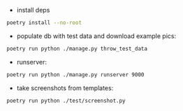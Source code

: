 - install deps
```bash
poetry install --no-root
```

- populate db with test data and download example pics:
```bash
poetry run python ./manage.py throw_test_data
```

- runserver:
```bash
poetry run python ./manage.py runserver 9000
```

- take screenshots from templates:
```bash
poetry run python ./test/screenshot.py
```